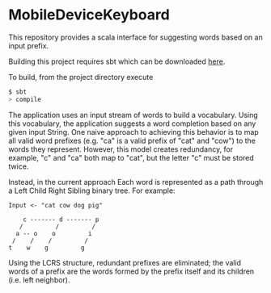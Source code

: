 # MobileDeviceKeyboard
This repository provides a scala interface for suggesting words based on an input prefix.

Building this project requires sbt which can be downloaded
[here](http://www.scala-sbt.org/0.13/docs/Setup.html).

To build, from the project directory execute
```bash
$ sbt
> compile
```



The application uses an input stream of words to build a vocabulary. Using this vocabulary, the
application suggests a word completion based on any given input String. One naive approach to
achieving this behavior is to map all valid word prefixes (e.g. "ca" is a valid prefix of "cat"
and "cow") to the words they represent. However, this model creates redundancy, for example, "c" and
"ca" both map to "cat", but the letter "c" must be stored twice.

Instead, in the current approach Each word is represented as a
path through a Left Child Right Sibling binary tree. For example:

```
Input <- "cat cow dog pig"

    c ------- d ------- p
   /         /         /
  a -- o    o         i
 /    /    /         /
t    w    g         g
```
Using the LCRS structure, redundant prefixes are eliminated; the valid words of a prefix are the words
formed by the prefix itself and its children (i.e. left neighbor).


